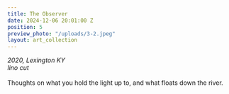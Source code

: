 ```yaml
---
title: The Observer
date: 2024-12-06 20:01:00 Z
position: 5
preview_photo: "/uploads/3-2.jpeg"
layout: art_collection
---
```


*2020, Lexington KY* <br>
*lino cut* <br>
<br>
Thoughts on what you hold the light up to, and what floats down the river. 